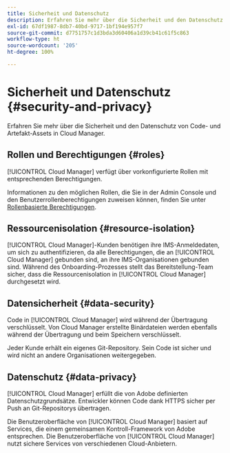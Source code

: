 ```yaml
---
title: Sicherheit und Datenschutz
description: Erfahren Sie mehr über die Sicherheit und den Datenschutz von Code- und Artefakt-Assets in Cloud Manager.
exl-id: 67df1987-8db7-40bd-9717-1bf194e957f7
source-git-commit: d7751757c1d3bda3d60406a1d39cb41c61f5c863
workflow-type: ht
source-wordcount: '205'
ht-degree: 100%

---
```



# Sicherheit und Datenschutz {#security-and-privacy}

Erfahren Sie mehr über die Sicherheit und den Datenschutz von Code- und Artefakt-Assets in Cloud Manager.

## Rollen und Berechtigungen {#roles}

[!UICONTROL Cloud Manager] verfügt über vorkonfigurierte Rollen mit entsprechenden Berechtigungen.

Informationen zu den möglichen Rollen, die Sie in der Admin Console und den Benutzerrollenberechtigungen zuweisen können, finden Sie unter [Rollenbasierte Berechtigungen](/help/requirements/role-based-permissions.md).

## Ressourcenisolation {#resource-isolation}

[!UICONTROL Cloud Manager]-Kunden benötigen ihre IMS-Anmeldedaten, um sich zu authentifizieren, da alle Berechtigungen, die an [!UICONTROL Cloud Manager] gebunden sind, an ihre IMS-Organisationen gebunden sind. Während des Onboarding-Prozesses stellt das Bereitstellung-Team sicher, dass die Ressourcenisolation in [!UICONTROL Cloud Manager] durchgesetzt wird.

## Datensicherheit {#data-security}

Code in [!UICONTROL Cloud Manager] wird während der Übertragung verschlüsselt. Von Cloud Manager erstellte Binärdateien werden ebenfalls während der Übertragung und beim Speichern verschlüsselt.

Jeder Kunde erhält ein eigenes Git-Repository. Sein Code ist sicher und wird nicht an andere Organisationen weitergegeben.

## Datenschutz {#data-privacy}

[!UICONTROL Cloud Manager] erfüllt die von Adobe definierten Datenschutzgrundsätze. Entwickler können Code dank HTTPS sicher per Push an Git-Repositorys übertragen.

Die Benutzeroberfläche von [!UICONTROL Cloud Manager] basiert auf Services, die einem gemeinsamen Kontroll-Framework von Adobe entsprechen. Die Benutzeroberfläche von [!UICONTROL Cloud Manager] nutzt sichere Services von verschiedenen Cloud-Anbietern.
